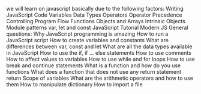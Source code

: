 we will learn on javascript
basically due to the following factors:
	Writing JavaScript Code
	Variables
	Data Types
	Operators
	Operator Precedence
	Controlling Program Flow
	Functions
	Objects and Arrays
	Intrinsic Objects
	Module patterns
	var, let and const
	JavaScript Tutorial
	Modern JS
General questions:
	Why JavaScript programming is amazing
	How to run a JavaScript script
	How to create variables and constants
	What are differences between var, const and let
	What are all the data types available in JavaScript
	How to use the if, if ... else statements
	How to use comments
	How to affect values to variables
	How to use while and for loops
	How to use break and continue statements
	What is a function and how do you use functions
	What does a function that does not use any return statement return
	Scope of variables
	What are the arithmetic operators and how to use them
	How to manipulate dictionary
	How to import a file
